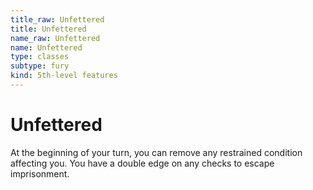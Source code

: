 ```yaml
---
title_raw: Unfettered
title: Unfettered
name_raw: Unfettered
name: Unfettered
type: classes
subtype: fury
kind: 5th-level features
---
```


# Unfettered

At the beginning of your turn, you can remove any restrained condition affecting you. You have a double edge on any checks to escape imprisonment.
